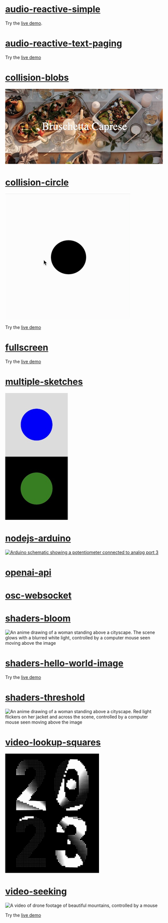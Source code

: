 # [audio-reactive-simple](audio-reactive-simple)

Try the [live demo](https://editor.p5js.org/mngyuan/sketches/Q75alNf_G).

# [audio-reactive-text-paging](audio-reactive-text-paging)

Try the [live demo](https://editor.p5js.org/mngyuan/sketches/6bLYkyJTZ)

# [collision-blobs](collision-blobs)

![An image of table full of food set for many guests, upon which is written "Bruschetta Caprese"](collision-blobs/collision-blobs.jpg)

# [collision-circle](collision-circle)

![A black circle which turns into just an outline when the mouse is on top of it](collision-circle/collision-circle.gif)

Try the [live demo](https://editor.p5js.org/mngyuan/sketches/2IdBcrGFm)

# [fullscreen](fullscreen)

Try the [live demo](https://editor.p5js.org/mngyuan/sketches/PuJcZonyN)

# [multiple-sketches](multiple-sketches)

![Two rectangles on top of each other, one gray, one black, each with a circle inside, one blue, one green.](multiple-sketches/multiple-sketches.jpg)

# [nodejs-arduino](nodejs-arduino)

[![Arduino schematic showing a potentiometer connected to analog port 3](https://user-images.githubusercontent.com/3166481/225881787-4cc9e33f-ddb4-4e5a-b4f2-20a7048f5aea.png)](https://www.circuito.io/app?components=512,11021,172542)

# [openai-api](openai-api)

# [osc-websocket](osc-websocket)

# [shaders-bloom](shaders-bloom)

![An anime drawing of a woman standing above a cityscape. The scene glows with a blurred white light, controlled by a computer mouse seen moving above the image](https://user-images.githubusercontent.com/3166481/234556201-da287a65-9d6e-4c2c-b65d-ac144592fafb.gif)

# [shaders-hello-world-image](shaders-hello-world-image)

Try the [live demo](https://editor.p5js.org/mngyuan/sketches/a3PbXLiyB)

# [shaders-threshold](shaders-threshold)

![An anime drawing of a woman standing above a cityscape. Red light flickers on her jacket and across the scene, controlled by a computer mouse seen moving above the image](https://user-images.githubusercontent.com/3166481/234556839-ff54389b-9262-4f4b-8dc5-aac14bf54421.gif)

# [video-lookup-squares](video-lookup-squares)

![2023 displayed in two lines 20, 23, with waves spinning like a fan through the numbers](video-lookup-squares/video-lookup-squares.gif)

# [video-seeking](video-seeking)

![A video of drone footage of beautiful mountains, controlled by a mouse](video-seeking/video-seeking.gif)

Try the [live demo](https://xrrca.github.io/CreativeCoding/js/video-seeking/)
